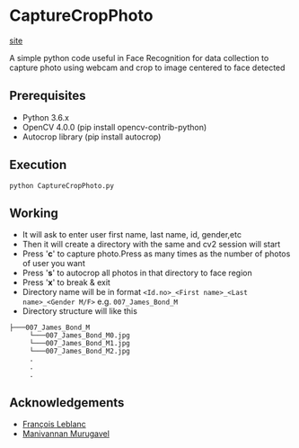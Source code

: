 # CaptureCropPhoto
[site](https://ajinkz.github.io/CaptureCropPhoto/)

A simple python code useful in Face Recognition for data collection to capture photo using webcam and crop to image centered to face detected

## Prerequisites

- Python 3.6.x
- OpenCV 4.0.0 (pip install opencv-contrib-python) 
- Autocrop library (pip install autocrop)

## Execution

`python CaptureCropPhoto.py`

## Working

- It will ask to enter user first name, last name, id, gender,etc
- Then it will create a directory with the same and cv2 session will start
- Press '**c**' to capture photo.Press as many times as the number of photos of user you want
- Press '**s**' to autocrop all photos in that directory to face region
- Press '**x**' to break & exit
- Directory name will be in format
  `<Id.no>_<First name>_<Last name>_<Gender M/F>`
  e.g. `007_James_Bond_M`
- Directory structure will like this
 
 ```
 ├───007_James_Bond_M
      └───007_James_Bond_M0.jpg
      └───007_James_Bond_M1.jpg
      └───007_James_Bond_M2.jpg
      .
      .
      .
```

## Acknowledgements
- [François Leblanc](https://medium.com/@manivannan_data/keyboard-control-for-save-image-and-destroywindow-in-opencv-335c084fe742)
- [Manivannan Murugavel](https://github.com/leblancfg/autocrop)


